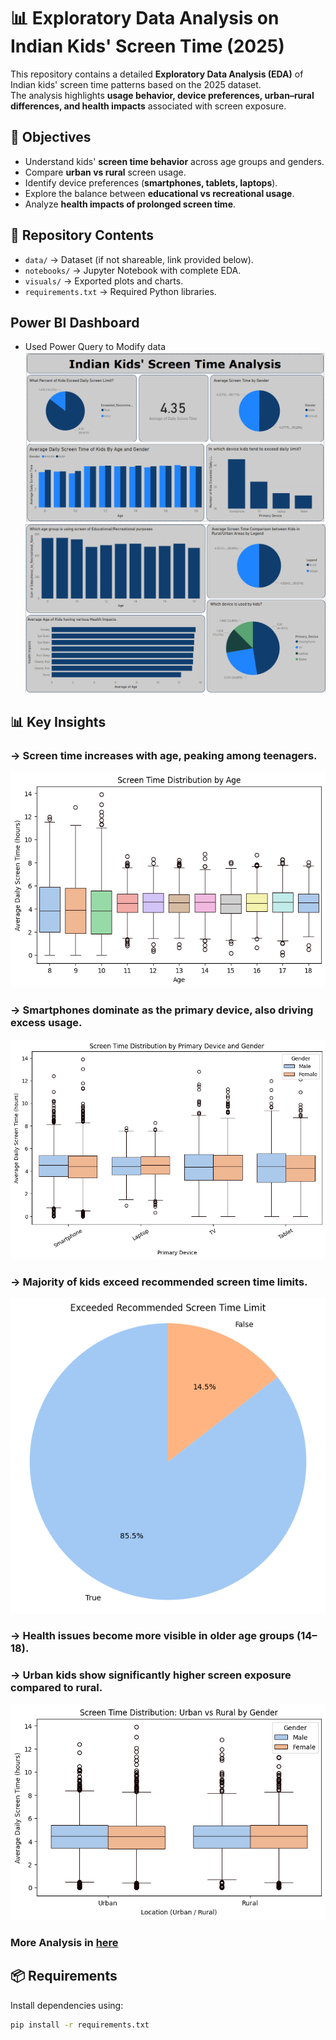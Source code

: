 # 📊 Exploratory Data Analysis on Indian Kids' Screen Time (2025)

This repository contains a detailed **Exploratory Data Analysis (EDA)** of Indian kids' screen time patterns based on the 2025 dataset.  
The analysis highlights **usage behavior, device preferences, urban–rural differences, and health impacts** associated with screen exposure.

## 🔎 Objectives
- Understand kids' **screen time behavior** across age groups and genders.  
- Compare **urban vs rural** screen usage.  
- Identify device preferences (**smartphones, tablets, laptops**).  
- Explore the balance between **educational vs recreational usage**.  
- Analyze **health impacts of prolonged screen time**.  

## 📂 Repository Contents
- `data/` → Dataset (if not shareable, link provided below).  
- `notebooks/` → Jupyter Notebook with complete EDA.  
- `visuals/` → Exported plots and charts.  
- `requirements.txt` → Required Python libraries.  

## Power BI Dashboard
- Used Power Query to Modify data
![](/visuals/Screenshot%202025-08-21%20233514.png)
![](/visuals/Screenshot%202025-08-21%202335321.png)

## 📊 Key Insights
### -> Screen time **increases with age**, peaking among teenagers. 
![Age vs Screen Time](/visuals/output3.png)
### -> **Smartphones** dominate as the primary device, also driving excess usage.  
![gender and Age vs Screen Time](/visuals/output6.png)
### -> Majority of kids **exceed recommended screen time limits**.  
![exceed recommended screen time limits](/visuals/output8.png)
### -> Health issues become more visible in **older age groups (14–18)**.  
### -> Urban kids show **significantly higher screen exposure** compared to rural.  
![Urban vs Rural Kids vs Gender vs Screen-time](/visuals/output5.png)

### More Analysis in [here](Indian_Kids_Screen_Time_EDA.ipynb)

## 📦 Requirements
Install dependencies using:  
```bash
pip install -r requirements.txt
